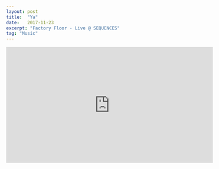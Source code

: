 ```yaml
---
layout: post
title:  "Ya"
date:   2017-11-23
excerpt: "Factory Floor - Live @ SEQUENCES"
tag: "Music"
---
```



<iframe width="560" height="315" src="https://www.youtube.com/watch?v=qInIDxD57EQ?controls=0&amp;showinfo=0" frameborder="0" allowfullscreen></iframe>

